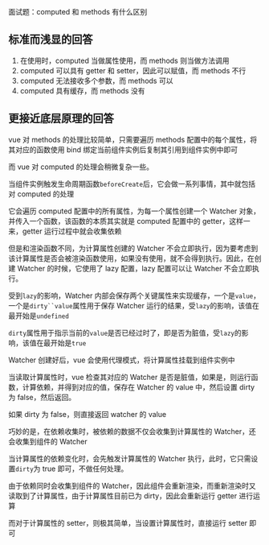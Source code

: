 面试题：computed 和 methods 有什么区别

## **标准而浅显的回答**

1.  在使用时，computed 当做属性使用，而 methods 则当做方法调用
2.  computed 可以具有 getter 和 setter，因此可以赋值，而 methods 不行
3.  computed 无法接收多个参数，而 methods 可以
4.  computed 具有缓存，而 methods 没有

## **更接近底层原理的回答**

vue 对 methods 的处理比较简单，只需要遍历 methods 配置中的每个属性，将其对应的函数使用 bind 绑定当前组件实例后复制其引用到组件实例中即可

而 vue 对 computed 的处理会稍微复杂一些。

当组件实例触发生命周期函数`beforeCreate`后，它会做一系列事情，其中就包括对 computed 的处理

它会遍历 computed 配置中的所有属性，为每一个属性创建一个 Watcher 对象，并传入一个函数，该函数的本质其实就是 computed 配置中的 getter，这样一来，getter 运行过程中就会收集依赖

但是和渲染函数不同，为计算属性创建的 Watcher 不会立即执行，因为要考虑到该计算属性是否会被渲染函数使用，如果没有使用，就不会得到执行。因此，在创建 Watcher 的时候，它使用了 lazy 配置，lazy 配置可以让 Watcher 不会立即执行。

受到`lazy`的影响，Watcher 内部会保存两个关键属性来实现缓存，一个是`value`，一个是` dirty``value `属性用于保存 Watcher 运行的结果，受`lazy`的影响，该值在最开始是`undefined`

 `dirty`属性用于指示当前的`value`是否已经过时了，即是否为脏值，受`lazy`的影响，该值在最开始是`true`

Watcher 创建好后，vue 会使用代理模式，将计算属性挂载到组件实例中

当读取计算属性时，vue 检查其对应的 Watcher 是否是脏值，如果是，则运行函数，计算依赖，并得到对应的值，保存在 Watcher 的 value 中，然后设置 dirty 为 false，然后返回。

如果 dirty 为 false，则直接返回 watcher 的 value

巧妙的是，在依赖收集时，被依赖的数据不仅会收集到计算属性的 Watcher，还会收集到组件的 Watcher

当计算属性的依赖变化时，会先触发计算属性的 Watcher 执行，此时，它只需设置`dirty`为 true 即可，不做任何处理。

由于依赖同时会收集到组件的 Watcher，因此组件会重新渲染，而重新渲染时又读取到了计算属性，由于计算属性目前已为 dirty，因此会重新运行 getter 进行运算

 而对于计算属性的 setter，则极其简单，当设置计算属性时，直接运行 setter 即可
